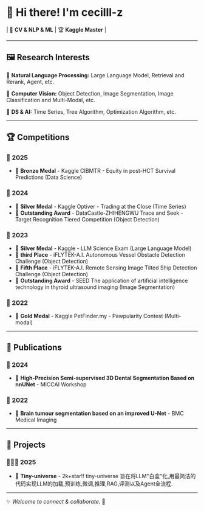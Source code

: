 # 👋 Hi there! I'm **cecilll-z**

| 🎯 **CV & NLP & ML** | 🏆 **Kaggle Master** |
 
---

## 🖼️ Research Interests

🔹 **Natural Language Processing:** Large Language Model, Retrieval and Rerank, Agent, etc.

🔹 **Computer Vision:** Object Detection, Image Segmentation, Image Classification and Multi-Modal, etc.

🔹 **DS & AI:** Time Series, Tree Algorithm, Optimization Algorithm, etc.

---

## 🏆 Competitions

### 🏅 2025
- 🥉 **Bronze Medal** - Kaggle CIBMTR - Equity in post-HCT Survival Predictions (Data Science)

### 🏅 2024
- 🥈 **Silver Medal** - Kaggle Optiver - Trading at the Close (Time Series)
- 🥉 **Outstanding Award** - DataCastle-ZHIHENGWU Trace and Seek - Target Recognition Tiered Competition (Object Detection)

### 🏅 2023
- 🥈 **Silver Medal** - Kaggle - LLM Science Exam (Large Language Model)
- 🥉 **third Place** - iFLYTEK-A.I. Autonomous Vessel Obstacle Detection Challenge (Object Detection)
- 🥉 **Fifth Place** - iFLYTEK-A.I. Remote Sensing Image Tilted Ship Detection Challenge (Object Detection)
- 🥉 **Outstanding Award** - SEED The application of artificial intelligence technology in thyroid ultrasound imaging (Image Segmentation)

### 🏅 2022
- 🥇 **Gold Medal** - Kaggle PetFinder.my - Pawpularity Contest (Multi-modal)

---

## 📄 Publications

### 📜 2024
- 📝 **High-Precision Semi-supervised 3D Dental Segmentation Based on nnUNet** - MICCAI Workshop

### 📜 2022
- 📝 **Brain tumour segmentation based on an improved U-Net** - BMC Medical Imaging

---

## 👯 Projects

### 👨🏽‍💻 2025
- 👋 **Tiny-universe** - 2k+star!! tiny-universe 旨在将LLM"白盒"化,用最简洁的代码实现LLM的加载,预训练,微调,推理,RAG,评测以及Agent全流程.

---

✨ *Welcome to connect & collaborate.* 🚀

